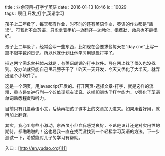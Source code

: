 title : 业余项目-打字学英语 
date : 2016-01-13 18:46
id : 10029  
tags : 项目,开发,打字,英语学习

孩子上二年级了，每天都有作业，时不时的还有英语作业，英语的作业都是“熟读”。可我也不会英语，只能拿着手机一边翻译一边教他，很费劲，效果也不是很好。

孩子上二年级了，经常会写一些东西，比如现在会要求他每天在“day one”上写一篇不限字数的日记。所以也就计划让他学习用键盘打字了。

把这两个需求合并起来就是：有英语朗读的打字软件。可在网上找了很久也没找到。没办法就只能自己甩开膀子干了！昨天一天开发，今天又优化了大半天，就弄出这个小软件了。

这是一个网页，用javascript开发的。打开网页-选择文章-打字，就是这样的流程，重点是每进行到一个新单词都有读音。这样即锻炼了打字能力，又强化了英语单词熟悉程度和听力。

目前只有几篇英语小文，后续再把孩子课本上的文章加入进来。如果用着好用，就再加上翻译。

其实，我心里有些小激动，东西虽小但自我感觉良好，不论是设计还是对实用性的期待，都啪啪啪的！这也是我一直在找而没找到一个轻松学习英语的方法。下一步测试一下，希望能对儿子的学习有帮助。

入口：[http://en.yudao.org/][1]

[1]:	http://en.yudao.org/ "http"